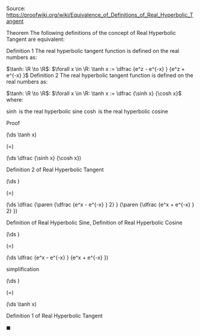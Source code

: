 # 

Source: https://proofwiki.org/wiki/Equivalence_of_Definitions_of_Real_Hyperbolic_Tangent



Theorem
The following definitions of the concept of Real Hyperbolic Tangent are equivalent:

Definition 1
The real hyperbolic tangent function is defined on the real numbers as:

$\tanh: \R \to \R$:
$\forall x \in \R: \tanh x := \dfrac {e^z - e^{-x} } {e^z + e^{-x} }$
Definition 2
The real hyperbolic tangent function is defined on the real numbers as:

$\tanh: \R \to \R$:
$\forall x \in \R: \tanh x := \dfrac {\sinh x} {\cosh x}$
where:

$\sinh$ is the real hyperbolic sine
$\cosh$ is the real hyperbolic cosine


Proof













\(\ds \tanh x\)

\(=\)







\(\ds \dfrac {\sinh x} {\cosh x}\)





Definition 2 of Real Hyperbolic Tangent














\(\ds \)

\(=\)







\(\ds \dfrac {\paren {\dfrac {e^x - e^{-x} } 2} } {\paren {\dfrac {e^x + e^{-x} } 2} }\)





Definition of Real Hyperbolic Sine, Definition of Real Hyperbolic Cosine














\(\ds \)

\(=\)







\(\ds \dfrac {e^x - e^{-x} } {e^x + e^{-x} }\)





simplification














\(\ds \)

\(=\)







\(\ds \tanh x\)





Definition 1 of Real Hyperbolic Tangent



$\blacksquare$





